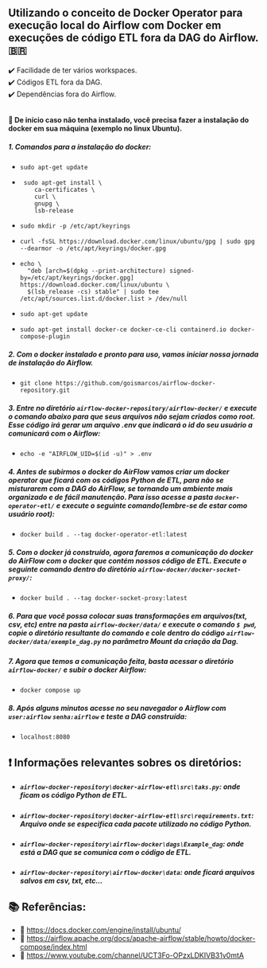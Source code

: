 
## Utilizando o conceito de Docker Operator para execução local do Airflow com Docker em execuções de código ETL fora da DAG do Airflow. 🇧🇷

:heavy_check_mark: Facilidade de ter vários workspaces.<br>
:heavy_check_mark: Códigos ETL fora da DAG.<br>
:heavy_check_mark: Dependências fora do Airflow.
## 
#### :dart: De início caso não tenha instalado, você precisa fazer a instalação do docker em sua máquina (exemplo no linux Ubuntu).

##### 1. Comandos para a instalação do docker:

  - ```sudo apt-get update```

  - ```
     sudo apt-get install \
        ca-certificates \
        curl \
        gnupg \
        lsb-release
     ```
      
  - ```sudo mkdir -p /etc/apt/keyrings```

  - ```curl -fsSL https://download.docker.com/linux/ubuntu/gpg | sudo gpg --dearmor -o /etc/apt/keyrings/docker.gpg```
  
  - ```
    echo \
      "deb [arch=$(dpkg --print-architecture) signed-by=/etc/apt/keyrings/docker.gpg] https://download.docker.com/linux/ubuntu \
      $(lsb_release -cs) stable" | sudo tee /etc/apt/sources.list.d/docker.list > /dev/null
    ```
    
  - ```sudo apt-get update ```
    
  - ```sudo apt-get install docker-ce docker-ce-cli containerd.io docker-compose-plugin```

##### 2. Com o docker instalado e pronto para uso, vamos iniciar nossa jornada de instalação do Airflow.

- `git clone https://github.com/goismarcos/airflow-docker-repository.git`

##### 3. Entre no diretório *`airflow-docker-repository/airflow-docker/`* e execute o comando abaixo para que seus arquivos não sejam criados como root. Esse código irá gerar um arquivo .env que indicará o id do seu usuário a comunicará com o Airflow:

- `echo -e "AIRFLOW_UID=$(id -u)" > .env`

##### 4. Antes de subirmos o docker do AirFlow vamos criar um docker operator que ficará com os códigos Python de ETL, para não se misturarem com a DAG do AirFlow, se tornando um ambiente mais organizado e de fácil manutenção. Para isso acesse a pasta *`docker-operator-etl/`* e execute o seguinte comando(lembre-se de estar como usuário root):  

- `docker build . --tag docker-operator-etl:latest`

##### 5. Com o docker já construído, agora faremos a comunicação do docker do AirFlow com o docker que contém nossos código de ETL. Execute o seguinte comando dentro do diretório *`airflow-docker/docker-socket-proxy/`*:

- `docker build . --tag docker-socket-proxy:latest`

##### 6. Para que você possa colocar suas transformações em arquivos(txt, csv, etc) entre na pasta *`airflow-docker/data/`* e execute o comando *`$ pwd`*, copie o diretório resultante do comando e cole dentro do código *`airflow-docker/data/exemple_dag.py`* no parâmetro Mount da criação da Dag.

##### 7. Agora que temos a comunicação feita, basta acessar o diretório *`airflow-docker/`* e subir o docker Airflow:

- `docker compose up`

##### 8. Após alguns minutos acesse no seu navegador o Airflow com `user:airflow` `senha:airflow` e teste a DAG construída:

- `localhost:8080`

## :exclamation: Informações relevantes sobres os diretórios:
  - ##### *`airflow-docker-repository\docker-airflow-etl\src\taks.py`*: onde ficam os código Python de ETL.
  - ##### *`airflow-docker-repository\docker-airflow-etl\src\requirements.txt`*: Arquivo onde se especifica cada pacote utilizado no código Python.
  - ##### *`airflow-docker-repository\airflow-docker\dags\Example_dag`*: onde está a DAG que se comunica com o código de ETL.
  - ##### *`airflow-docker-repository\airflow-docker\data`*: onde ficará arquivos salvos em csv, txt, etc...

## 📚 Referências:
  - 🔗 https://docs.docker.com/engine/install/ubuntu/
  - 🔗 https://airflow.apache.org/docs/apache-airflow/stable/howto/docker-compose/index.html
  - 🔗 https://www.youtube.com/channel/UCT3Fo-OPzxLDKIVB31v0mtA







